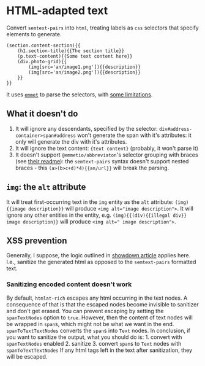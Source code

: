 # HTML-adapted text
Convert `semtext-pairs` into `html`, treating labels as `css` selectors that specify elements to generate.
```
(section.content-section){{
    (h1.section-title){{The section title}}
    (p.text-content){{Some text content here}}
    (div.photo-grid){{
        (img[src='an/image1.png']){{description}}
        (img[src='an/image2.png']){{description}}
    }}
}}
```
It uses [`emmet`](https://www.npmjs.com/package/emmet) to parse the selectors, with [some limitations](#what-it-doesn't-do).

## What it doesn't do
1. It will ignore any descendants, specified by the selector: `div#address-container>span#address` won't generate the span with it's attributes: it only will generate the div with it's attributes.
2. It will ignore the text content: `{text content}` (probably, it won't parse it)
3. It doesn't support `@emmetio/abbreviaton`'s selector grouping with braces (see [their readme](https://github.com/emmetio/emmet/tree/master/packages/abbreviation)): the `semtext-pairs` syntax doesn't support nested braces - this `(a>(b>c+d)*4){{an/url}}` will break the parsing.

## `img`: the `alt` attribute
It will treat first-occurring text in the `img` entity as the `alt` attribute: `(img){{image description}}` will produce `<img alt="image description">`. It will ignore any other entities in the entity, e.g. `(img){{(div){{illegal div}} image description}}` will produce `<img alt=" image description">`.

## XSS prevention
Generally, I suppose, the logic outlined in [showdown article](https://github.com/showdownjs/showdown/wiki/Markdown's-XSS-Vulnerability-(and-how-to-mitigate-it)) applies here. I.e., sanitize the generated html as opposed to the `semtext-pairs` formatted text.
### Sanitizing encoded content doesn't work
By default, `htmlat-rich` escapes any html occurring in the text nodes. A consequence of that is that the escaped nodes become invisible to sanitizer and don't get erased.
You can prevent escaping by setting the `spanTextNodes` option to `true`. However, then the content of text nodes will be wrapped in `span`s, which might not be what we want in the end. `spanToTextTextNodes` converts the `span`s into `Text` nodes.
In conclusion, if you want to sanitize the output, what you should do is:
    1. convert with `spanTextNodes` enabled
    2. sanitize
    3. convert `span`s to `Text` nodes with `spanToTextTextNodes`
If any html tags left in the text after sanitization, they will be escaped.
